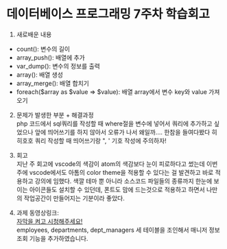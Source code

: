 데이터베이스 프로그래밍 7주차 학습회고
=====================================

1. 새로배운 내용  
-  count(): 변수의 길이
-  array_push(): 배열에 추가
-  var_dump(): 변수의 정보를 출력
-  array(): 배열 생성
-  array_merge(): 배열 합치기
-  foreach($array as $value => $value): 배열 array에서 변수 key와 value 가져오기

2. 문제가 발생한 부분 + 해결과정  
php 코드에서 sql쿼리를 작성할 때 where절을 변수에 넣어서 쿼리에 추가하고 싶었으나 앞에 띄어쓰기를 하지 않아서 오류가 나서 왜일까.... 한참을 들여다봤다 히히호호 쿼리 작성할 때 띄어쓰기랑 ", ' 기호 작성에 주의하자!

3. 회고  
지난 주 회고에 vscode의 색감이 atom의 색감보다 눈이 피로하다고 썼는데 이번주에 vscode에서도 아톰의 color theme을 적용할 수 있다는 걸 발견하고 바로 적용하고 강의에 임했다. 색깔 테마 뿐 아니라 소스코드 파일들의 종류까지 한눈에 보이는 아이콘들도 설치할 수 있던데, 폰트도 맘에 드는것으로 적용하고 하면서 나만의 작업공간이 만들어지는 기분이라 좋았다.

5. 과제 동영상링크:  
<a href="https://youtu.be/FwJCXLMZxFw">자막을 켜고 시청해주세요!</a>   
employees, departments, dept_managers 세 테이블을 조인해서 매니저 정보 조회 기능을 추가하였습니다.
